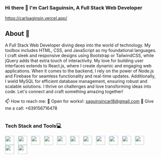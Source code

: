 ### Hi there 👋 I'm Carl Saguinsin, A Full Stack Web Developer
https://carlsaginsin.vercel.app/

## About 📑
A Full Stack Web Developer diving deep into the world of technology. My toolbox includes HTML, CSS, and JavaScript as my foundational languages. I craft sleek and responsive designs using Bootstrap or TailwindCSS, while jQuery adds that extra touch of interactivity. My love for building user interfaces extends to React.js, where I create dynamic and engaging web applications. When it comes to the backend, I rely on the power of Node.js and Firebase for seamless functionality and real-time updates. Additionally, I wield MySQL for efficient database management, ensuring robust and scalable solutions. I thrive on challenges and love transforming ideas into code. Let's connect and craft something amazing together!

📫 How to reach me: 
📧 Open for works!: saguinsincarl8@gmail.com
📱 Give me a call: +639156716478
#
### Tech Stack and Tools💻
<img align="left" width="30px" style="padding-right:10px;" src="https://cdn.jsdelivr.net/gh/devicons/devicon/icons/html5/html5-original.svg" />
<img align="left" width="30px" style="padding-right:10px;" src="https://cdn.jsdelivr.net/gh/devicons/devicon/icons/css3/css3-original.svg" />
<img align="left" width="30px" style="padding-right:10px;" src="https://cdn.jsdelivr.net/gh/devicons/devicon/icons/javascript/javascript-original.svg" />
<img align="left" width="30px" style="padding-right:10px;" src="https://cdn.jsdelivr.net/gh/devicons/devicon/icons/bootstrap/bootstrap-original.svg" />
<img align="left" width="30px" style="padding-right:10px;" src="https://cdn.jsdelivr.net/gh/devicons/devicon/icons/tailwindcss/tailwindcss-plain.svg" />
<img align="left" width="30px" style="padding-right:10px;" src="https://cdn.jsdelivr.net/gh/devicons/devicon/icons/jquery/jquery-original.svg" />
<img align="left" width="30px" style="padding-right:10px;" src="https://cdn.jsdelivr.net/gh/devicons/devicon/icons/react/react-original.svg" />
<img align="left" width="30px" style="padding-right:10px;"  src="https://cdn.jsdelivr.net/gh/devicons/devicon/icons/nodejs/nodejs-original.svg" />
<img align="left" width="30px" style="padding-right:10px;"  src="https://cdn.jsdelivr.net/gh/devicons/devicon/icons/firebase/firebase-plain.svg" />
<img align="left" width="30px" style="padding-right:10px;"  src="https://cdn.jsdelivr.net/gh/devicons/devicon@latest/icons/laravel/laravel-original.svg" />
<img align="left" width="30px" style="padding-right:10px;"  src="https://cdn.jsdelivr.net/gh/devicons/devicon/icons/mysql/mysql-plain-wordmark.svg" />
<img align="left" width="30px" style="padding-right:10px;"  src="https://cdn.jsdelivr.net/gh/devicons/devicon/icons/git/git-original.svg" />
<img align="left" width="30px" style="padding-right:10px;"  src="https://cdn.jsdelivr.net/gh/devicons/devicon/icons/github/github-original.svg" />
<!--
**CSaguinsin/CSaguinsin** is a ✨ _special_ ✨ repository because its `README.md` (this file) appears on your GitHub profile.

Here are some ideas to get you started:

- 🔭 I’m currently working on ...
- 🌱 I’m currently learning ...
- 👯 I’m looking to collaborate on ...
- 🤔 I’m looking for help with ...
- 💬 Ask me about ...
- 📫 How to reach me: ...
- 😄 Pronouns: ...
- ⚡ Fun fact: ...
-->
